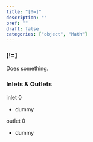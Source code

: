 ```yaml
---
title: "[!=]"
description: ""
bref: ""
draft: false
categories: ["object", "Math"]
---
```


### [!=]

Does something.

### Inlets & Outlets

inlet 0

 - dummy

outlet 0

 - dummy
 
